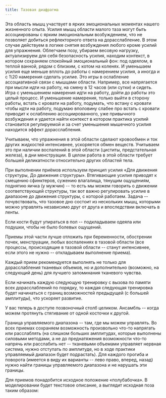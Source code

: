 ```yaml
---
title: Тазовая диафрагма
---
```


Эта область мышц участвует в ярких эмоциональных моментах нашего
жизненного опыта. Усилия мышц области малого таза могут быть
ассоциированы с ярким эмоциональным возбуждением, что не позволяет
добиться рефлекторного ответа на дорасслабление. В этом случае действуем
в логике снятия возбуждения любого кроме усилий для упражнения.
Облегчаем позу, убираем весовую нагрузку, актуализируем для себя
безопасность усилия, находим контекст, в котором сохраняем спокойный
эмоциональный фон: под одеялом, в теплой ванной, рядом с близким, с
котом на коленях. И уменьшаем усилия еще меньше вплоть до работы с
намерением усилия, а иногда и с 1\\20 намерения сделать усилие. Это игры
в ослабление ассоциативной связи с мышцами области. Например, все
напрягается при мысли идти на работу, на смену в 12 часов (или сутки) и
сидеть. Игра с уменьшением намерения идти на работу, дойти до работы это
целый процесс. И уменьшение намерения, только выйти в сторону работы,
встать с кровати на работу, подумать, что встану с кровати чтобы идти на
работу, подумаю вполовину слабее про встать с кровати приводит к
ослаблению ассоциированного, уже привычного возбуждения и удается найти
контекст в котором практика усилий становится регулируемой и за счет
уменьшения мышечного усилия находится эффект дорасслабления.

Учитываем, что упражнения в этой области сделают кровообмен и ток других
жидкостей интенсивнее, ускоряется обмен веществ. Учитываем это при
наличии воспалений в этой области (циститы, предстательная железа), в
дни менструации. В целом работа в этой области требует большей
деликатности относительно других областей тела.

При выполнении приёмов используем принцип усилия «Для движения
структуры, До движения структуры». Втягивающие усилия приводят к
смещению сфинктеров, сужению влагалища, тянущим ощущениям, поднятию
яичка (у мужчин) -- то есть мы можем говорить о движении соответствующей
структуры, так вот важно регулировать усилие в диапазоне до движения
структуры, с которой работаем. Задача -- почувствовать, что тазовое дно
состоит из нескольких мышц, которыми можно управлять независимо друг от
друга и впоследствии включать в ленты.

Если кости будут упираться в пол -- подкладываем одеяла или подушки,
чтобы не было болевых ощущений.

Приемы этой части лучше отложить при беременности, обострении почек,
менструации, любых воспалениях в тазовой области (все процессы,
происходящие в тазовой области -- станут интенсивнее, если этого не
нужно -- откладываем выполнение приема).

Каждый прием рекомендуется выполнять не только для дорасслабления
тканевых объемов, но и дополнительно (возможно, на следующий день) для
лучшего запоминания тканевого чувства.

Если начинать каждую следующую тренировку с вызова по памяти всех
дорасслаблений по порядку, то каждая следующая тренировка будет
начинаться с границ возможностей предыдущей (с большей амплитуды), что
ускоряет развитие.

У вас теперь в доступе позвоночный столб целиком. Ансамбль -- когда
можем протянуть стягивание от одной косточки к другой.

Граница управляемого диапазона -- там, где мы можем управлять. Во всех
приемах сохраняем возможность произвольно что-то напрягать или
расслаблять (на слишком больших амплитудах, которые выполнены силовыми
методами, а не до преднатяжения возможности что-то напрячь или
расслабить нет -- тканевыми объемами управляет нервная система, нужно
отступать по амплитуде, но в ходе практики управляемый диапазон будет
подрастать). Для каждого прогиба и поворота (имеется в виду их варианты
-- лево право, вперед, назад) нужно найти границы управляемого диапазона
и не нарушать эти границы.

Для приемов понадобится исходное положение «полубабочка». В
моделировании будет текстовое описание, а выглядит исходная поза таким
образом:
